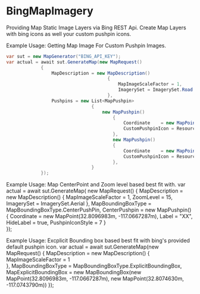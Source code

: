 # BingMapImagery

Providing Map Static Image Layers via Bing REST Api. Create Map Layers with bing icons as well your custom pushpin icons.

Example Usage: Getting Map Image For Custom Pushpin Images.
```cs
var sut = new MapGenerator("BING_API_KEY");
var actual = await sut.GenerateMap(new MapRequest()
             {
                 MapDescription = new MapDescription()
                                      {
                                          MapImageScaleFactor = 1,
                                          ImagerySet = ImagerySet.Road
                                      },
                 Pushpins = new List<MapPushpin>
                                {
                                    new MapPushpin()
                                        {
                                            Coordinate    = new MapPoint(32.8096983m, -117.0667287m),
                                            CustomPushpinIcon = Resources.map_pin
                                        },
                                        new MapPushpin()
                                        {
                                            Coordinate    = new MapPoint(32.8074630m, -117.0743790m),
                                            CustomPushpinIcon = Resources.map_pin
                                        },
                                }
             });
```
Example Usage: Map CenterPoint and Zoom level based best fit with.
            var actual =
                await
                sut.GenerateMap(
                    new MapRequest()
                        {
                            MapDescription = new MapDescription() { MapImageScaleFactor = 1, ZoomLevel = 15, ImagerySet = ImagerySet.Aerial },
                            MapBoundingBoxType = MapBoundingBoxType.CenterPushPin,
                            CenterPushpin = new MapPushpin()
                                            {
                                                Coordinate = new MapPoint(32.8096983m, -117.0667287m),
                                                Label = "XX",
                                                HideLabel = true,
                                                PushpinIconStyle = 7
                                            }                                    
                        });
                        
                        
Example Usage:  Excplicit Bounding box based best fit with bing's provided default pushpin icon.
            var actual = await sut.GenerateMap(new MapRequest()
            {
                MapDescription = new MapDescription()
                {
                    MapImageScaleFactor = 1                    
                },
                MapBoundingBoxType = MapBoundingBoxType.ExplicitBoundingBox,
                MapExplicitBoundingBox = new MapBoundingBox(new MapPoint(32.8096983m, -117.0667287m), new MapPoint(32.8074630m, -117.0743790m))
            });

